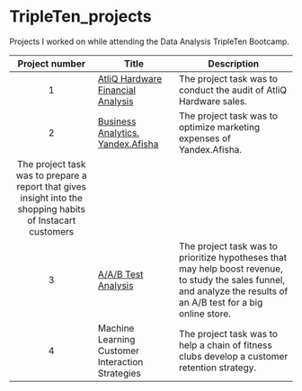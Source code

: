 # TripleTen_projects
Projects I worked on while attending the Data Analysis TripleTen Bootcamp.


| Project number | Title | Description |
| :-----------: | ----------- |----------- |
| 1 | [AtliQ Hardware Financial Analysis](https://github.com/AnnaMogilevskiy/TripleTen_projects/tree/main/AtliQ%20Hardware%20Financial%20Analysis)| The project task was to conduct the audit of AtliQ Hardware sales. |
| 2 | [Business Analytics. Yandex.Afisha](https://github.com/AnnaMogilevskiy/TripleTen_projects/tree/main/BA_project) | The project task was to optimize marketing expenses of Yandex.Afisha.
The project task was to prepare a report that gives insight into the shopping habits of Instacart customers |
| 3 | [A/A/B Test Analysis](https://github.com/AnnaMogilevskiy/TripleTen_projects/tree/main/AB_testing)| The project task was to prioritize hypotheses that may help boost revenue, to study the sales funnel,  and analyze the results of an A/B test for a big online store.|
| 4 | Machine Learning Customer Interaction Strategies | The project task was to help a chain of fitness clubs develop a customer retention strategy. |

